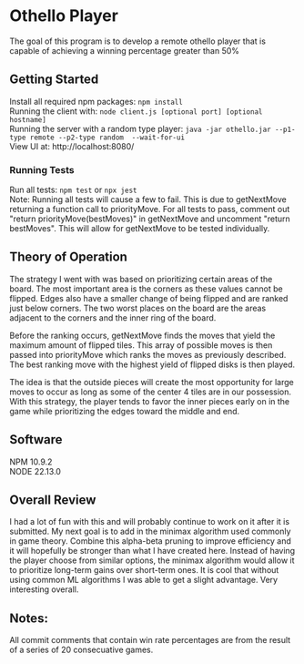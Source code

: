 # Othello Player

The goal of this program is to develop a remote othello player that is capable of achieving a winning percentage greater than 50%

## Getting Started

Install all required npm packages: `npm install` <br />
Running the client with: `node client.js [optional port] [optional hostname]` <br />
Running the server with a random type player: `java -jar othello.jar --p1-type remote --p2-type random  --wait-for-ui` <br />
View UI at: http://localhost:8080/ <br />

### Running Tests

Run all tests: `npm test` or `npx jest` <br />
Note: Running all tests will cause a few to fail. This is due to getNextMove returning a function call to priorityMove. 
For all tests to pass, comment out "return priorityMove(bestMoves)" in getNextMove and uncomment "return bestMoves". 
This will allow for getNextMove to be tested individually.

## Theory of Operation

The strategy I went with was based on prioritizing certain areas of the board. The most important area is the corners as these values cannot be flipped. 
Edges also have a smaller change of being flipped and are ranked just below corners. 
The two worst places on the board are the areas adjacent to the corners and the inner ring of the board.

Before the ranking occurs, getNextMove finds the moves that yield the maximum amount of flipped tiles.
This array of possible moves is then passed into priorityMove which ranks the moves as previously described. The best ranking move with the highest yield of flipped disks is then played.

The idea is that the outside pieces will create the most opportunity for large moves to occur as long as some of the center 4 tiles are in our possession.
With this strategy, the player tends to favor the inner pieces early on in the game while prioritizing the edges toward the middle and end.

## Software
NPM 10.9.2 </br>
NODE 22.13.0 </br>

## Overall Review
I had a lot of fun with this and will probably continue to work on it after it is submitted. My next goal is to add in the minimax algorithm used commonly in game theory. Combine this alpha-beta pruning to improve efficiency and it will hopefully be stronger than what I have created here. Instead of having the player choose from similar options, the minimax algorithm would allow it to prioritize long-term gains over short-term ones. It is cool that without using common ML algorithms I was able to get a slight advantage. Very interesting overall. 

## Notes:
All commit comments that contain win rate percentages are from the result of a series of 20 consecuative games.